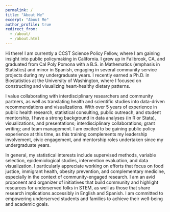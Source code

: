 ```yaml
---
permalink: /
title: "About Me"
excerpt: "About Me"
author_profile: true
redirect_from: 
  - /about/
  - /about.html
---
```


Hi there! I am currently a CCST Science Policy Fellow, where I am gaining insight into public policymaking in California. I grew up in Fallbrook, CA, and graduated from Cal Poly Pomona with a B.S. in Mathematics (emphasis in Statistics) and minor in Spanish, engaging in several community service projects during my undergraduate years. I recently earned a Ph.D. in Biostatistics at the University of Washington, where I focused on constructing and visualizing heart-healthy dietary patterns.

I value collaborating with interdisciplinary researchers and community partners, as well as translating health and scientific studies into data-driven recommendations and visualizations. With over 5 years of experience in public health research, statistical consulting, public outreach, and student mentorship, I have a strong background in data analyses (in R or Stata), visualizations, and presentations; interdisciplinary collaborations; grant writing; and team management. I am excited to be gaining public policy experience at this time, as this training complements my leadership involvement, civic engagement, and mentorship roles undertaken since my undergraduate years. 

In general, my statistical interests include supervised methods, variable selection, epidemiological studies, intervention evaluation, and data visualization. I particularly appreciate working on efforts that focus on food justice, immigrant health, obesity prevention, and complementary medicine, especially in the context of community-engaged research. I am an avid proponent and organizer of initiatives that build community and highlight resources for underserved folks in STEM, as well as those that share research implications accessibly in English and Spanish. I am committed to empowering underserved students and families to achieve their well-being and academic goals.
